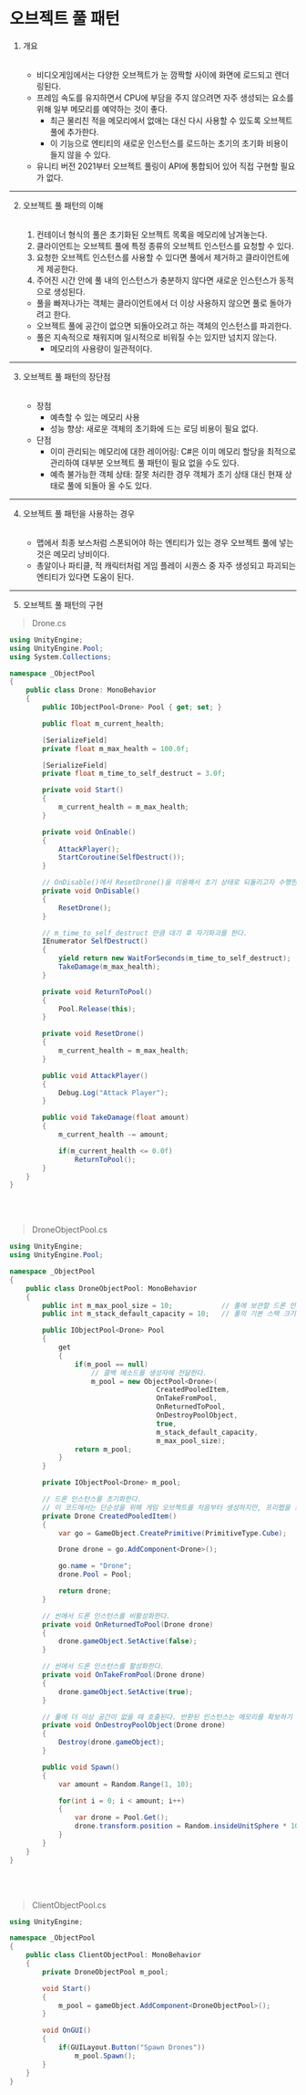 오브젝트 풀 패턴
===

01. 개요
<br></br>

    * 비디오게임에서는 다양한 오브젝트가 눈 깜짝할 사이에 화면에 로드되고 렌더링된다.
    * 프레임 속도를 유지하면서 CPU에 부담을 주지 않으려면 자주 생성되는 요소를 위해 일부 메모리를 예약하는 것이 좋다.
        + 최근 물리친 적을 메모리에서 없애는 대신 다시 사용할 수 있도록 오브젝트 풀에 추가한다.
        + 이 기능으로 엔티티의 새로운 인스턴스를 로드하는 초기의 초기화 비용이 들지 않을 수 있다.
    * 유니티 버전 2021부터 오브젝트 풀링이 API에 통합되어 있어 직접 구현할 필요가 없다.
----------------------------------------------------

02. 오브젝트 풀 패턴의 이해
<br></br>

    1. 컨테이너 형식의 풀은 초기화된 오브젝트 목록을 메모리에 남겨놓는다.
    2. 클라이언트는 오브젝트 풀에 특정 종류의 오브젝트 인스턴스를 요청할 수 있다.
    3. 요청한 오브젝트 인스턴스를 사용할 수 있다면 풀에서 제거하고 클라이언트에게 제공한다.
    4. 주어진 시간 안에 풀 내의 인스턴스가 충분하지 않다면 새로운 인스턴스가 동적으로 생성된다.               
    * 풀을 빠져나가는 객체는 클라이언트에서 더 이상 사용하지 않으면 풀로 돌아가려고 한다.
    * 오브젝트 풀에 공간이 없으면 되돌아오려고 하는 객체의 인스턴스를 파괴한다.
    * 풀은 지속적으로 채워지며 일시적으로 비워질 수는 있지만 넘치지 않는다.
        + 메모리의 사용량이 일관적이다.
----------------------------------------------------

03. 오브젝트 풀 패턴의 장단점
<br></br>

    * 장점
        + 예측할 수 있는 메모리 사용
        + 성능 향상: 새로운 객체의 초기화에 드는 로딩 비용이 필요 없다.
    * 단점
        + 이미 관리되는 메모리에 대한 레이어링: C#은 이미 메모리 할당을 최적으로 관리하여 대부분 오브젝트 풀 패턴이 필요 없을 수도 있다.
        + 예측 불가능한 객체 상태: 잘못 처리한 경우 객체가 초기 상태 대신 현재 상태로 풀에 되돌아 올 수도 있다.
----------------------------------------------------

04. 오브젝트 풀 패턴을 사용하는 경우
<br></br>

    * 맵에서 최종 보스처럼 스폰되어야 하는 엔티티가 있는 경우 오브젝트 풀에 넣는 것은 메모리 낭비이다.
    * 총알이나 파티클, 적 캐릭터처럼 게임 플레이 시퀀스 중 자주 생성되고 파괴되는 엔티티가 있다면 도움이 된다.
----------------------------------------------------

05. 오브젝트 풀 패턴의 구현

> Drone.cs
```C#
using UnityEngine;
using UnityEngine.Pool;
using System.Collections;

namespace _ObjectPool
{
    public class Drone: MonoBehavior
    {
        public IObjectPool<Drone> Pool { get; set; }

        public float m_current_health;

        [SerializeField]
        private float m_max_health = 100.0f;

        [SerializeField]
        private float m_time_to_self_destruct = 3.0f;

        private void Start()
        {
            m_current_health = m_max_health;
        }

        private void OnEnable()
        {
            AttackPlayer();
            StartCoroutine(SelfDestruct());
        }

        // OnDisable()에서 ResetDrone()을 이용해서 초기 상태로 되돌리고자 수행한다.
        private void OnDisable()
        {
            ResetDrone();
        }

        // m_time_to_self_destruct 만큼 대기 후 자기파괴를 한다.
        IEnumerator SelfDestruct()
        {
            yield return new WaitForSeconds(m_time_to_self_destruct);
            TakeDamage(m_max_health);
        }

        private void ReturnToPool()
        {
            Pool.Release(this);
        }

        private void ResetDrone()
        {
            m_current_health = m_max_health;
        }

        public void AttackPlayer()
        {
            Debug.Log("Attack Player");
        }

        public void TakeDamage(float amount)
        {
            m_current_health -= amount;

            if(m_current_health <= 0.0f)
                ReturnToPool();
        }
    }
}
```
<br></br>

> DroneObjectPool.cs
```C#
using UnityEngine;
using UnityEngine.Pool;

namespace _ObjectPool
{
    public class DroneObjectPool: MonoBehavior
    {
        public int m_max_pool_size = 10;            // 풀에 보관할 드론 인스턴스의 최대 개수
        public int m_stack_default_capacity = 10;   // 풀의 기본 스택 크기 설정

        public IObjectPool<Drone> Pool
        {
            get
            {
                if(m_pool == null)
                    // 콜백 메소드를 생성자에 전달한다.
                    m_pool = new ObjectPool<Drone>(
                                    CreatedPooledItem,
                                    OnTakeFromPool,
                                    OnReturnedToPool,
                                    OnDestroyPoolObject,
                                    true,
                                    m_stack_default_capacity,
                                    m_max_pool_size);
                return m_pool;
            }
        }

        private IObjectPool<Drone> m_pool;

        // 드론 인스턴스를 초기화한다.
        // 이 코드에서는 단순성을 위해 게임 오브젝트를 처음부터 생성하지만, 프리펩을 로드하는 쪽이 훨씬 실용적이다.
        private Drone CreatedPooledItem()
        {
            var go = GameObject.CreatePrimitive(PrimitiveType.Cube);

            Drone drone = go.AddComponent<Drone>();

            go.name = "Drone";
            drone.Pool = Pool;

            return drone;
        }

        // 씬에서 드론 인스턴스를 비활성화한다.
        private void OnReturnedToPool(Drone drone)
        {
            drone.gameObject.SetActive(false);
        }

        // 씬에서 드론 인스턴스를 활성화한다.
        private void OnTakeFromPool(Drone drone)
        {
            drone.gameObject.SetActive(true);
        }

        // 풀에 더 이상 공간이 없을 때 호출된다. 반환된 인스턴스는 메모리를 확보하기 위해 파괴된다.
        private void OnDestroyPoolObject(Drone drone)
        {
            Destroy(drone.gameObject);
        }

        public void Spawn()
        {
            var amount = Random.Range(1, 10);

            for(int i = 0; i < amount; i++)
            {
                var drone = Pool.Get();
                drone.transform.position = Random.insideUnitSphere * 10;
            }
        }
    }
}
```
<br></br>

> ClientObjectPool.cs
```C#
using UnityEngine;

namespace _ObjectPool
{
    public class ClientObjectPool: MonoBehavior
    {
        private DroneObjectPool m_pool;

        void Start()
        {
            m_pool = gameObject.AddComponent<DroneObjectPool>();
        }

        void OnGUI()
        {
            if(GUILayout.Button("Spawn Drones"))
                m_pool.Spawn();
        }
    }
}
```